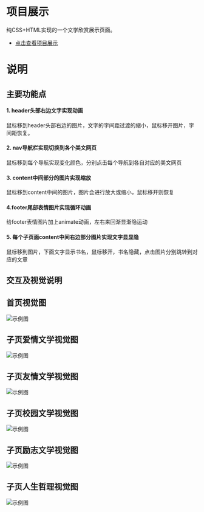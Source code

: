 # 项目展示

纯CSS+HTML实现的一个文学欣赏展示页面。
* [点击查看项目展示](http://SuDaoJun.github.io/article/)


# 说明

##  主要功能点

#### 1. header头部右边文字实现动画

鼠标移到header头部右边的图片，文字的字间距过渡的缩小，鼠标移开图片，字间距恢复。

#### 2. nav导航栏实现切换到各个美文网页

鼠标移到每个导航实现变化颜色，分别点击每个导航到各自对应的美文网页


#### 3. content中间部分的图片实现缩放

鼠标移到content中间的图片，图片会进行放大或缩小，鼠标移开则恢复

#### 4.footer尾部表情图片实现循环动画
给footer表情图片加上animate动画，左右来回渐显渐隐运动

#### 5. 每个子页面content中间右边部分图片实现文字显显隐

鼠标移到图片，下面文字显示书名，鼠标移开，书名隐藏，点击图片分别跳转到对应的文章


## 交互及视觉说明


## 首页视觉图

![示例图](view/首页.png)

## 子页爱情文学视觉图

![示例图](view/爱情文学.png)

## 子页友情文学视觉图

![示例图](view/友情文学.png)

## 子页校园文学视觉图

![示例图](view/校园文学.png)

## 子页励志文学视觉图

![示例图](view/励志文学.png)

## 子页人生哲理视觉图

![示例图](view/人生哲理.png)

